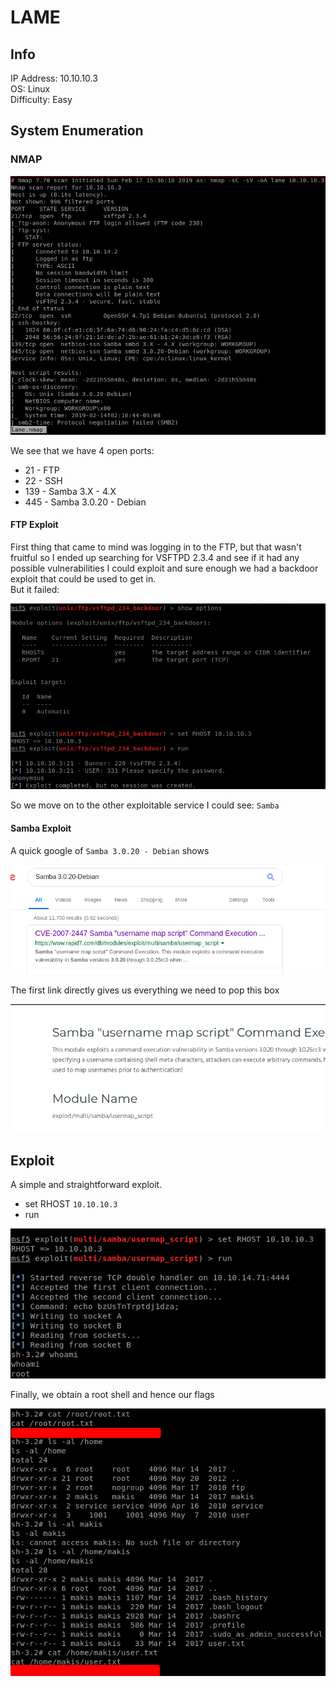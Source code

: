 # LAME

## Info

IP Address: 10.10.10.3  
OS: Linux  
Difficulty: Easy  

## System Enumeration

### NMAP

![Nmap](boxImages/Lame/nmap.png "NMAP")

We see that we have 4 open ports:  

  * 21 - FTP    
  * 22 - SSH  
  * 139 - Samba 3.X - 4.X  
  * 445 - Samba 3.0.20 - Debian  
  
#### FTP Exploit 

First thing that came to mind was logging in to the FTP, but that wasn't fruitful so I ended up searching for VSFTPD 2.3.4 and see if it had any possible vulnerabilities I could exploit and 
sure enough we had a backdoor exploit that could be used to get in.  
But it failed:

![FTP](boxImages/Lame/ftp.png "FTP")

So we move on to the other exploitable service I could see: `Samba`

#### Samba Exploit

A quick google of `Samba 3.0.20 - Debian` shows

![Google Search](boxImages/Lame/googlesamba.png "Google Result")

The first link directly gives us everything we need to pop this box

![Rapid7](boxImages/Lame/rapidpage.png "Rapid7")

## Exploit

A simple and straightforward exploit.  
  * set RHOST `10.10.10.3`
  * run
  
![Exploiting](boxImages/Lame/msfconsole.png "MSFConsole")

Finally, we obtain a root shell and hence our flags

![Pwnage](boxImages/Lame/owned.png "Owned")

